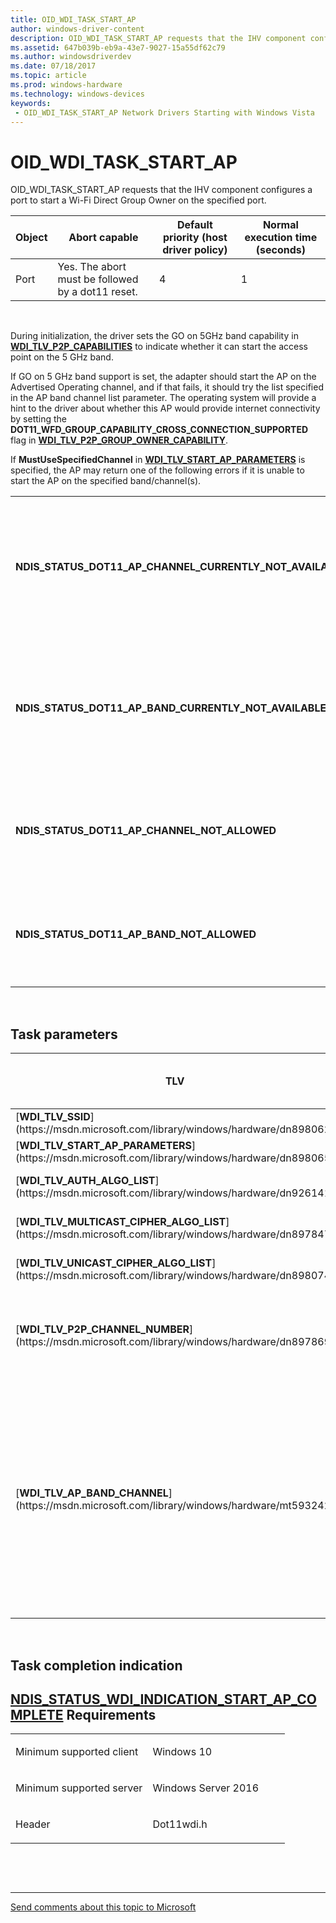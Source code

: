 ```yaml
---
title: OID_WDI_TASK_START_AP
author: windows-driver-content
description: OID_WDI_TASK_START_AP requests that the IHV component configures a port to start a Wi-Fi Direct Group Owner on the specified port.
ms.assetid: 647b039b-eb9a-43e7-9027-15a55df62c79
ms.author: windowsdriverdev 
ms.date: 07/18/2017 
ms.topic: article 
ms.prod: windows-hardware 
ms.technology: windows-devices 
keywords:
 - OID_WDI_TASK_START_AP Network Drivers Starting with Windows Vista
---
```


# OID\_WDI\_TASK\_START\_AP


OID\_WDI\_TASK\_START\_AP requests that the IHV component configures a port to start a Wi-Fi Direct Group Owner on the specified port.

| Object | Abort capable                                     | Default priority (host driver policy) | Normal execution time (seconds) |
|--------|---------------------------------------------------|---------------------------------------|---------------------------------|
| Port   | Yes. The abort must be followed by a dot11 reset. | 4                                     | 1                               |

 

During initialization, the driver sets the GO on 5GHz band capability in [**WDI\_TLV\_P2P\_CAPABILITIES**](https://msdn.microsoft.com/library/windows/hardware/dn897865) to indicate whether it can start the access point on the 5 GHz band.

If GO on 5 GHz band support is set, the adapter should start the AP on the Advertised Operating channel, and if that fails, it should try the list specified in the AP band channel list parameter. The operating system will provide a hint to the driver about whether this AP would provide internet connectivity by setting the **DOT11\_WFD\_GROUP\_CAPABILITY\_CROSS\_CONNECTION\_SUPPORTED** flag in [**WDI\_TLV\_P2P\_GROUP\_OWNER\_CAPABILITY**](https://msdn.microsoft.com/library/windows/hardware/dn897954).

If **MustUseSpecifiedChannel** in [**WDI\_TLV\_START\_AP\_PARAMETERS**](https://msdn.microsoft.com/library/windows/hardware/dn898065) is specified, the AP may return one of the following errors if it is unable to start the AP on the specified band/channel(s).

|                                                                 |                                                                                                         |
|-----------------------------------------------------------------|---------------------------------------------------------------------------------------------------------|
| **NDIS\_STATUS\_DOT11\_AP\_CHANNEL\_CURRENTLY\_NOT\_AVAILABLE** | Unable to start the AP on the specified channel(s) right now . Retry on the specified channel(s) later. |
| **NDIS\_STATUS\_DOT11\_AP\_BAND\_CURRENTLY\_NOT\_AVAILABLE**    | Unable to start the AP on the specified band(s) right now. Retry on the specified band(s) later.        |
| **NDIS\_STATUS\_DOT11\_AP\_CHANNEL\_NOT\_ALLOWED**              | Unable to start the AP on the specified channel(s) due to regulatory reasons.                           |
| **NDIS\_STATUS\_DOT11\_AP\_BAND\_NOT\_ALLOWED**                 | Unable to start the AP on the specified band(s) due to regulatory reasons.                              |

 

## Task parameters


<table>
<colgroup>
<col width="25%" />
<col width="25%" />
<col width="25%" />
<col width="25%" />
</colgroup>
<thead>
<tr class="header">
<th>TLV</th>
<th>Multiple TLV instances allowed</th>
<th>Optional</th>
<th>Description</th>
</tr>
</thead>
<tbody>
<tr class="odd">
<td>[<strong>WDI_TLV_SSID</strong>](https://msdn.microsoft.com/library/windows/hardware/dn898062)</td>
<td></td>
<td></td>
<td>The SSID to be used by the AP.</td>
</tr>
<tr class="even">
<td>[<strong>WDI_TLV_START_AP_PARAMETERS</strong>](https://msdn.microsoft.com/library/windows/hardware/dn898065)</td>
<td></td>
<td></td>
<td>Additional parameters for this task.</td>
</tr>
<tr class="odd">
<td>[<strong>WDI_TLV_AUTH_ALGO_LIST</strong>](https://msdn.microsoft.com/library/windows/hardware/dn926141)</td>
<td></td>
<td></td>
<td>The list of authentication algorithms that the connection can use.</td>
</tr>
<tr class="even">
<td>[<strong>WDI_TLV_MULTICAST_CIPHER_ALGO_LIST</strong>](https://msdn.microsoft.com/library/windows/hardware/dn897847)</td>
<td></td>
<td></td>
<td>The list of multicast cipher algorithms that the connection can use.</td>
</tr>
<tr class="odd">
<td>[<strong>WDI_TLV_UNICAST_CIPHER_ALGO_LIST</strong>](https://msdn.microsoft.com/library/windows/hardware/dn898074)</td>
<td></td>
<td></td>
<td>The list of multicast cipher algorithms that the connection can use.</td>
</tr>
<tr class="even">
<td>[<strong>WDI_TLV_P2P_CHANNEL_NUMBER</strong>](https://msdn.microsoft.com/library/windows/hardware/dn897869)</td>
<td></td>
<td>X</td>
<td>If specified, this defines the operating channel determined in group formation. This may only be specified when the operating mode is Wi-Fi Direct GO.</td>
</tr>
<tr class="odd">
<td>[<strong>WDI_TLV_AP_BAND_CHANNEL</strong>](https://msdn.microsoft.com/library/windows/hardware/mt593242)</td>
<td>X</td>
<td>X</td>
<td>Added in Windows 10, version 1511, WDI version 1.0.10.
<p>Optional list of bands and channels to start the access point on. If MustUseSpecifiedChannels is set to 1, the AP can only be started from this list. If it is not set, this list is meant to be a recommendation of channels that the firmware can pick from, and it may pick another channel if it is not possible to start the AP on any of the specified channels.</p></td>
</tr>
</tbody>
</table>

 

## Task completion indication


[NDIS\_STATUS\_WDI\_INDICATION\_START\_AP\_COMPLETE](ndis-status-wdi-indication-start-ap-complete.md)
Requirements
------------

<table>
<colgroup>
<col width="50%" />
<col width="50%" />
</colgroup>
<tbody>
<tr class="odd">
<td><p>Minimum supported client</p></td>
<td><p>Windows 10</p></td>
</tr>
<tr class="even">
<td><p>Minimum supported server</p></td>
<td><p>Windows Server 2016</p></td>
</tr>
<tr class="odd">
<td><p>Header</p></td>
<td>Dot11wdi.h</td>
</tr>
</tbody>
</table>

 

 


--------------------
[Send comments about this topic to Microsoft](mailto:wsddocfb@microsoft.com?subject=Documentation%20feedback%20%5Bnetvista\netvista%5D:%20OID_WDI_TASK_START_AP%20%20RELEASE:%20%286/30/2017%29&body=%0A%0APRIVACY%20STATEMENT%0A%0AWe%20use%20your%20feedback%20to%20improve%20the%20documentation.%20We%20don't%20use%20your%20email%20address%20for%20any%20other%20purpose,%20and%20we'll%20remove%20your%20email%20address%20from%20our%20system%20after%20the%20issue%20that%20you're%20reporting%20is%20fixed.%20While%20we're%20working%20to%20fix%20this%20issue,%20we%20might%20send%20you%20an%20email%20message%20to%20ask%20for%20more%20info.%20Later,%20we%20might%20also%20send%20you%20an%20email%20message%20to%20let%20you%20know%20that%20we've%20addressed%20your%20feedback.%0A%0AFor%20more%20info%20about%20Microsoft's%20privacy%20policy,%20see%20http://privacy.microsoft.com/default.aspx. "Send comments about this topic to Microsoft")


